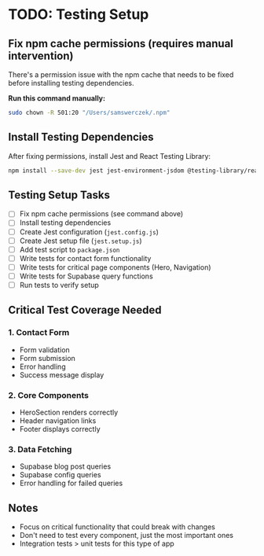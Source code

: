 # TODO: Testing Setup

## Fix npm cache permissions (requires manual intervention)

There's a permission issue with the npm cache that needs to be fixed before installing testing dependencies.

**Run this command manually:**
```bash
sudo chown -R 501:20 "/Users/samswerczek/.npm"
```

## Install Testing Dependencies

After fixing permissions, install Jest and React Testing Library:

```bash
npm install --save-dev jest jest-environment-jsdom @testing-library/react @testing-library/jest-dom @testing-library/user-event @types/jest
```

## Testing Setup Tasks

- [ ] Fix npm cache permissions (see command above)
- [ ] Install testing dependencies
- [ ] Create Jest configuration (`jest.config.js`)
- [ ] Create Jest setup file (`jest.setup.js`)
- [ ] Add test script to `package.json`
- [ ] Write tests for contact form functionality
- [ ] Write tests for critical page components (Hero, Navigation)
- [ ] Write tests for Supabase query functions
- [ ] Run tests to verify setup

## Critical Test Coverage Needed

### 1. Contact Form
- Form validation
- Form submission
- Error handling
- Success message display

### 2. Core Components
- HeroSection renders correctly
- Header navigation links
- Footer displays correctly

### 3. Data Fetching
- Supabase blog post queries
- Supabase config queries
- Error handling for failed queries

## Notes

- Focus on critical functionality that could break with changes
- Don't need to test every component, just the most important ones
- Integration tests > unit tests for this type of app
